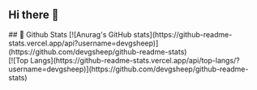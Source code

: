 ## Hi there 👋

<!--
**devgsheep/devgsheep** is a ✨ _special_ ✨ repository because its `README.md` (this file) appears on your GitHub profile.

Here are some ideas to get you started:

- 🔭 I’m currently working on ...
- 🌱 I’m currently learning ...
- 👯 I’m looking to collaborate on ...
- 🤔 I’m looking for help with ...
- 💬 Ask me about ...
- 📫 How to reach me: ...
- 😄 Pronouns: ...
- ⚡ Fun fact: ...
-->

<div>
  ## 🤔 Github Stats
  [![Anurag's GitHub stats](https://github-readme-stats.vercel.app/api?username=devgsheep)](https://github.com/devgsheep/github-readme-stats)
  <br/>
  [![Top Langs](https://github-readme-stats.vercel.app/api/top-langs/?username=devgsheep)](https://github.com/devgsheep/github-readme-stats)
  
</div>
